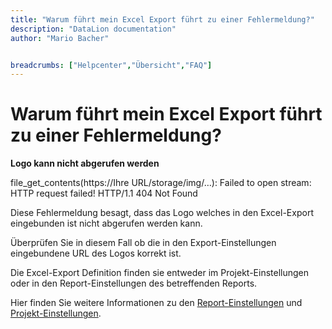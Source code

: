 ```yaml
---
title: "Warum führt mein Excel Export führt zu einer Fehlermeldung?"
description: "DataLion documentation"
author: "Mario Bacher"


breadcrumbs: ["Helpcenter","Übersicht","FAQ"]
---
```


# Warum führt mein Excel Export führt zu einer Fehlermeldung?

**Logo kann nicht abgerufen werden**

file\_get\_contents(https://Ihre URL/storage/img/…): Failed to open stream: HTTP request failed! HTTP/1.1 404 Not Found

Diese Fehlermeldung besagt, dass das Logo welches in den Excel-Export eingebunden ist nicht abgerufen werden kann.

Überprüfen Sie in diesem Fall ob die in den Export-Einstellungen eingebundene URL des Logos korrekt ist.

Die Excel-Export Definition finden sie entweder im Projekt-Einstellungen oder in den Report-Einstellungen des betreffenden Reports.

Hier finden Sie weitere Informationen zu den [Report-Einstellungen](https://datalion.atlassian.net/servicedesk/customer/portal/1/article/86343740) und [Projekt-Einstellungen](https://datalion.atlassian.net/servicedesk/customer/portal/1/article/83198138).
